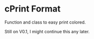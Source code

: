 # cPrint Format

Function and class to easy print colored.

Still on V0.1, I might continue this any later.